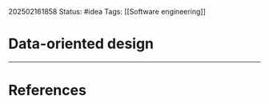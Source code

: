 202502161858
Status: #idea
Tags: [[Software engineering]]

# Data-oriented design




___
# References
